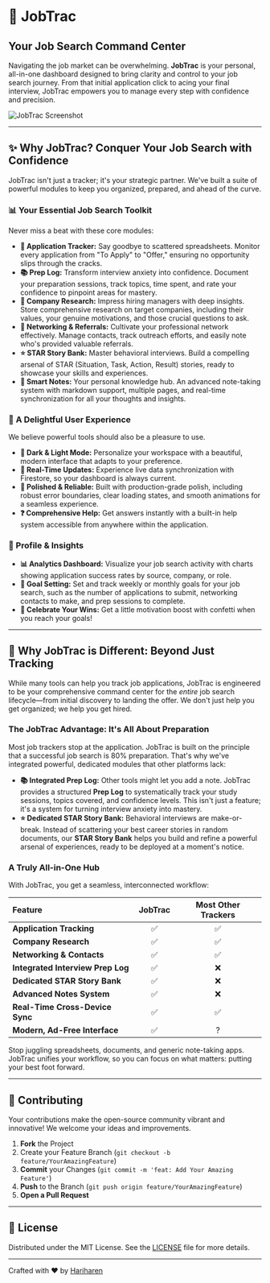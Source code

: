 # 🚀 JobTrac 
## Your Job Search Command Center


Navigating the job market can be overwhelming. **JobTrac** is your personal, all-in-one dashboard designed to bring clarity and control to your job search journey. From that initial application click to acing your final interview, JobTrac empowers you to manage every step with confidence and precision.

![JobTrac Screenshot](https://ik.imagekit.io/halcyonweb/jt.png?updatedAt=1755524242386)

---

## ✨ Why JobTrac? Conquer Your Job Search with Confidence

JobTrac isn't just a tracker; it's your strategic partner. We've built a suite of powerful modules to keep you organized, prepared, and ahead of the curve.

### 📊 **Your Essential Job Search Toolkit**
Never miss a beat with these core modules:
-   **📝 Application Tracker:** Say goodbye to scattered spreadsheets. Monitor every application from "To Apply" to "Offer," ensuring no opportunity slips through the cracks.
-   **📚 Prep Log:** Transform interview anxiety into confidence. Document your preparation sessions, track topics, time spent, and rate your confidence to pinpoint areas for mastery.
-   **🏢 Company Research:** Impress hiring managers with deep insights. Store comprehensive research on target companies, including their values, your genuine motivations, and those crucial questions to ask.
-   **🤝 Networking & Referrals:** Cultivate your professional network effectively. Manage contacts, track outreach efforts, and easily note who's provided valuable referrals.
-   **⭐ STAR Story Bank:** Master behavioral interviews. Build a compelling arsenal of STAR (Situation, Task, Action, Result) stories, ready to showcase your skills and experiences.
-   **📝 Smart Notes:** Your personal knowledge hub. An advanced note-taking system with markdown support, multiple pages, and real-time synchronization for all your thoughts and insights.

### 🎨 **A Delightful User Experience**
We believe powerful tools should also be a pleasure to use.
-   **🌙 Dark & Light Mode:** Personalize your workspace with a beautiful, modern interface that adapts to your preference.
-   **🔄 Real-Time Updates:** Experience live data synchronization with Firestore, so your dashboard is always current.
-   **🚀 Polished & Reliable:** Built with production-grade polish, including robust error boundaries, clear loading states, and smooth animations for a seamless experience.
-   **❓ Comprehensive Help:** Get answers instantly with a built-in help system accessible from anywhere within the application.

### **👤 Profile & Insights**
-   **📊 Analytics Dashboard:** Visualize your job search activity with charts showing application success rates by source, company, or role.
-   **🎯 Goal Setting:** Set and track weekly or monthly goals for your job search, such as the number of applications to submit, networking contacts to make, and prep sessions to complete.
-   **🎉 Celebrate Your Wins:** Get a little motivation boost with confetti when you reach your goals!

---

## 🚀 Why JobTrac is Different: Beyond Just Tracking

While many tools can help you track job applications, JobTrac is engineered to be your comprehensive command center for the *entire* job search lifecycle—from initial discovery to landing the offer. We don't just help you get organized; we help you get hired.

### **The JobTrac Advantage: It's All About Preparation**

Most job trackers stop at the application. JobTrac is built on the principle that a successful job search is 80% preparation. That's why we've integrated powerful, dedicated modules that other platforms lack:

*   **📚 Integrated Prep Log:** Other tools might let you add a note. JobTrac provides a structured **Prep Log** to systematically track your study sessions, topics covered, and confidence levels. This isn't just a feature; it's a system for turning interview anxiety into mastery.
*   **⭐ Dedicated STAR Story Bank:** Behavioral interviews are make-or-break. Instead of scattering your best career stories in random documents, our **STAR Story Bank** helps you build and refine a powerful arsenal of experiences, ready to be deployed at a moment's notice.

### **A Truly All-in-One Hub**

With JobTrac, you get a seamless, interconnected workflow:

| Feature | JobTrac | Most Other Trackers |
| :--- | :---: | :---: |
| **Application Tracking** | ✅ | ✅ |
| **Company Research** | ✅ | ✅ |
| **Networking & Contacts** | ✅ | ✅ |
| **Integrated Interview Prep Log** | ✅ | ❌ |
| **Dedicated STAR Story Bank** | ✅ | ❌ |
| **Advanced Notes System** | ✅ | ❌ |
| **Real-Time Cross-Device Sync** | ✅ | ✅ |
| **Modern, Ad-Free Interface** | ✅ | ? |

Stop juggling spreadsheets, documents, and generic note-taking apps. JobTrac unifies your workflow, so you can focus on what matters: putting your best foot forward.

---

## 🤝 Contributing

Your contributions make the open-source community vibrant and innovative! We welcome your ideas and improvements.

1.  **Fork** the Project
2.  Create your Feature Branch (`git checkout -b feature/YourAmazingFeature`)
3.  **Commit** your Changes (`git commit -m 'feat: Add Your Amazing Feature'`)
4.  **Push** to the Branch (`git push origin feature/YourAmazingFeature`)
5.  **Open a Pull Request**

---

## 📄 License

Distributed under the MIT License. See the [LICENSE](https://github.com/hariharen9/jobtrac/blob/main/LICENSE) file for more details.

---

Crafted with ❤️ by [Hariharen](https://hariharen9.site/)